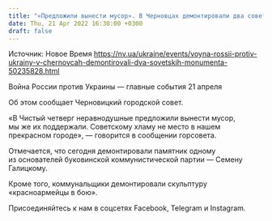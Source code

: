 ```yaml
---
title: "«Предложили вынести мусор». В Черновцах демонтировали два советских монумента"
date: Thu, 21 Apr 2022 16:30:00 +0300
draft: false
---
```

Источник: Новое Время https://nv.ua/ukraine/events/voyna-rossii-protiv-ukrainy-v-chernovcah-demontirovali-dva-sovetskih-monumenta-50235828.html


Война России против Украины — главные события 21 апреля

 Об этом сообщает Черновицкий городской совет.

«В Чистый четверг неравнодушные предложили вынести мусор, мы же их поддержали. Советскому хламу не место в нашем прекрасном городе», — говорится в сообщении горсовета.

Отмечается, что сегодня демонтировали памятник одному из основателей буковинской коммунистической партии — Семену Галицкому.

Кроме того, коммунальщики демонтировали скульптуру «красноармейцы в бою».

Присоединяйтесь к нам в соцсетях Facebook, Telegram и Instagram.

